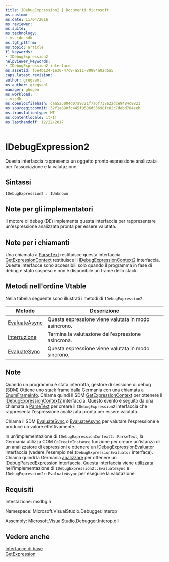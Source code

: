 ```yaml
---
title: IDebugExpression2 | Documenti Microsoft
ms.custom: 
ms.date: 11/04/2016
ms.reviewer: 
ms.suite: 
ms.technology:
- vs-ide-sdk
ms.tgt_pltfrm: 
ms.topic: article
f1_keywords:
- IDebugExpression2
helpviewer_keywords:
- IDebugExpression2 interface
ms.assetid: f5e4b124-1e30-47c8-a511-80084a02dba5
caps.latest.revision: 
author: gregvanl
ms.author: gregvanl
manager: ghogen
ms.workload:
- vssdk
ms.openlocfilehash: caa523004d07a9721f7a6f738622dce9484c9821
ms.sourcegitcommit: 32f1a690fc445f9586d53698fc82c7debd784eeb
ms.translationtype: MT
ms.contentlocale: it-IT
ms.lasthandoff: 12/22/2017
---
```

# <a name="idebugexpression2"></a>IDebugExpression2
Questa interfaccia rappresenta un oggetto pronto espressione analizzata per l'associazione e la valutazione.  
  
## <a name="syntax"></a>Sintassi  
  
```  
IDebugExpression2 : IUnknown  
```  
  
## <a name="notes-for-implementers"></a>Note per gli implementatori  
 Il motore di debug (DE) implementa questa interfaccia per rappresentare un'espressione analizzata pronta per essere valutata.  
  
## <a name="notes-for-callers"></a>Note per i chiamanti  
 Una chiamata a [ParseText](../../../extensibility/debugger/reference/idebugexpressioncontext2-parsetext.md) restituisce questa interfaccia. [GetExpressionContext](../../../extensibility/debugger/reference/idebugstackframe2-getexpressioncontext.md) restituisce il [IDebugExpressionContext2](../../../extensibility/debugger/reference/idebugexpressioncontext2.md) interfaccia. Queste interfacce sono accessibili solo quando il programma in fase di debug è stato sospeso e non è disponibile un frame dello stack.  
  
## <a name="methods-in-vtable-order"></a>Metodi nell'ordine Vtable  
 Nella tabella seguente sono illustrati i metodi di `IDebugExpression2`.  
  
|Metodo|Descrizione|  
|------------|-----------------|  
|[EvaluateAsync](../../../extensibility/debugger/reference/idebugexpression2-evaluateasync.md)|Questa espressione viene valutata in modo asincrono.|  
|[Interruzione](../../../extensibility/debugger/reference/idebugexpression2-abort.md)|Termina la valutazione dell'espressione asincrona.|  
|[EvaluateSync](../../../extensibility/debugger/reference/idebugexpression2-evaluatesync.md)|Questa espressione viene valutata in modo sincrono.|  
  
## <a name="remarks"></a>Note  
 Quando un programma è stata interrotta, gestore di sessione di debug (SDM) Ottiene uno stack frame dalla Germania con una chiamata a [EnumFrameInfo](../../../extensibility/debugger/reference/idebugthread2-enumframeinfo.md). Chiama quindi il SDM [GetExpressionContext](../../../extensibility/debugger/reference/idebugstackframe2-getexpressioncontext.md) per ottenere il [IDebugExpressionContext2](../../../extensibility/debugger/reference/idebugexpressioncontext2.md) interfaccia. Questo evento è seguito da una chiamata a [ParseText](../../../extensibility/debugger/reference/idebugexpressioncontext2-parsetext.md) per creare il `IDebugExpression2` interfaccia che rappresenta l'espressione analizzata pronta per essere valutata.  
  
 Chiama il SDM [EvaluateSync](../../../extensibility/debugger/reference/idebugexpression2-evaluatesync.md) o [EvaluateAsync](../../../extensibility/debugger/reference/idebugexpression2-evaluateasync.md) per valutare l'espressione e produce un valore effettivamente.  
  
 In un'implementazione di `IDebugExpressionContext2::ParseText`, la Germania utilizza COM `CoCreateInstance` funzione per creare un'istanza di un analizzatore di espressioni e ottenere un [IDebugExpressionEvaluator](../../../extensibility/debugger/reference/idebugexpressionevaluator.md) interfaccia (vedere l'esempio nel `IDebugExpressionEvaluator` interface). Chiama quindi la Germania [analizzare](../../../extensibility/debugger/reference/idebugexpressionevaluator-parse.md) per ottenere un [IDebugParsedExpression](../../../extensibility/debugger/reference/idebugparsedexpression.md) interfaccia. Questa interfaccia viene utilizzata nell'implementazione di `IDebugExpression2::EvaluateSync` e `IDebugExpression2::EvaluateAsync` per eseguire la valutazione.  
  
## <a name="requirements"></a>Requisiti  
 Intestazione: msdbg.h  
  
 Namespace: Microsoft.VisualStudio.Debugger.Interop  
  
 Assembly: Microsoft.VisualStudio.Debugger.Interop.dll  
  
## <a name="see-also"></a>Vedere anche  
 [Interfacce di base](../../../extensibility/debugger/reference/core-interfaces.md)   
 [GetExpression](../../../extensibility/debugger/reference/idebugexpressionevaluationcompleteevent2-getexpression.md)